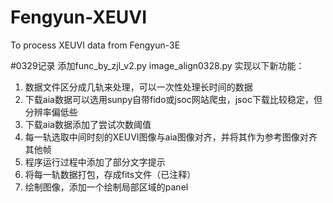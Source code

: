# Fengyun-XEUVI
To process XEUVI data from Fengyun-3E


#0329记录
添加func_by_zjl_v2.py image_align0328.py
实现以下新功能：
1. 数据文件区分成几轨来处理，可以一次性处理长时间的数据
2. 下载aia数据可以选用sunpy自带fido或jsoc网站爬虫，jsoc下载比较稳定，但分辨率偏低些
3. 下载aia数据添加了尝试次数阈值
4. 每一轨选取中间时刻的XEUVI图像与aia图像对齐，并将其作为参考图像对齐其他帧
5. 程序运行过程中添加了部分文字提示
6. 将每一轨数据打包，存成fits文件（已注释）
7. 绘制图像，添加一个绘制局部区域的panel
